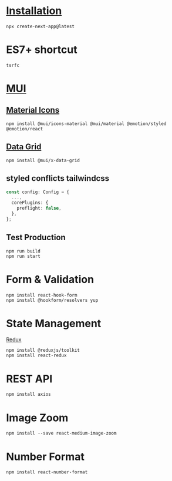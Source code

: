 # [Installation](https://nextjs.org/docs/getting-started/installation)

```
npx create-next-app@latest
```

# ES7+ shortcut

```
tsrfc
```

# [MUI](https://mui.com/material-ui/getting-started/installation/)

## [Material Icons](https://mui.com/material-ui/material-icons/)

```
npm install @mui/icons-material @mui/material @emotion/styled @emotion/react
```

## [Data Grid](https://mui.com/x/react-data-grid/getting-started/)

```
npm install @mui/x-data-grid
```

## styled conflicts tailwindcss

```ts
const config: Config = {
  ...,
  corePlugins: {
    preflight: false,
  },
};
```

## Test Production

```
npm run build
npm run start
```

# Form & Validation

```
npm install react-hook-form
npm install @hookform/resolvers yup
```

# State Management

[Redux](https://redux.js.org/introduction/installation)

```
npm install @reduxjs/toolkit
npm install react-redux
```

# REST API

```
npm install axios
```

# Image Zoom

```
npm install --save react-medium-image-zoom
```

# Number Format

```
npm install react-number-format
```
